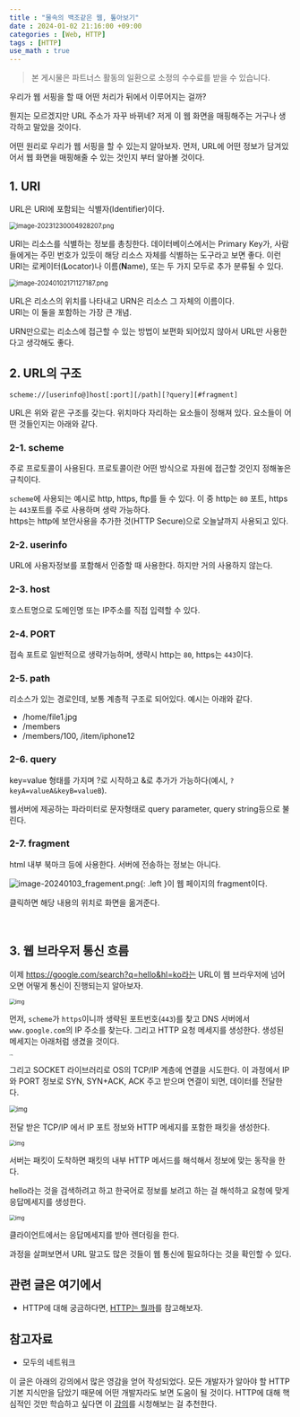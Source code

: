 ```yaml
---
title : "물속의 백조같은 웹, 톺아보기"
date : 2024-01-02 21:16:00 +09:00
categories : [Web, HTTP]
tags : [HTTP]
use_math : true
---
```


> 본 게시물은 파트너스 활동의 일환으로 소정의 수수료를 받을 수 있습니다.

우리가 웹 서핑을 할 때 어떤 처리가 뒤에서 이루어지는 걸까?

뭔지는 모르겠지만 URL 주소가 자꾸 바뀌네? 저게 이 웹 화면을 매핑해주는 거구나 생각하고 말았을 것이다.

어떤 원리로 우리가 웹 서핑을 할 수 있는지 알아보자. 먼저, URL에 어떤 정보가 담겨있어서 웹 화면을 매핑해줄 수 있는 것인지 부터 알아볼 것이다.

## 1. URI

URL은 URI에 포함되는 식별자(Identifier)이다.

<img src="https://github.com/jewoodev/blog_img/blob/main/2024-01-02-%EC%9B%B9%EB%8F%99%EC%9E%91%EC%9D%98_%ED%9D%90%EB%A6%84/image-20231230004928207.png?raw=true" alt="image-20231230004928207.png" style="zoom:80%;" />

URI는 리소스를 식별하는 정보를 총칭한다. 데이터베이스에서는 Primary Key가, 사람들에게는 주민 번호가 있듯이 해당 리소스 자체를 식별하는 도구라고 보면 좋다. 이런 URI는 로케이터(**L**ocator)나 이름(**N**ame), 또는 두 가지 모두로 추가 분류될 수 있다. 

<img src="https://github.com/jewoodev/blog_img/blob/main/2024-01-02-%EC%9B%B9%EB%8F%99%EC%9E%91%EC%9D%98_%ED%9D%90%EB%A6%84/image-20240102171127187.png?raw=true" alt="image-20240102171127187.png" style="zoom:80%;" />

URL은 리소스의 위치를 나타내고 URN은 리소스 그 자체의 이름이다.  
URI는 이 둘을 포함하는 가장 큰 개념.

URN만으로는 리소스에 접근할 수 있는 방법이 보편화 되어있지 않아서 URL만 사용한다고 생각해도 좋다.

## 2. URL의 구조

```
scheme://[userinfo@]host[:port][/path][?query][#fragment]
```

URL은 위와 같은 구조를 갖는다. 위치마다 자리하는 요소들이 정해져 있다. 요소들이 어떤 것들인지는 아래와 같다.

### 2-1. scheme

주로 프로토콜이 사용된다. 프로토콜이란 어떤 방식으로 자원에 접근할 것인지 정해놓은 규칙이다. 

`scheme`에 사용되는 예시로 http, https, ftp를 들 수 있다. 이 중 http는 `80` 포트, https는 `443`포트를 주로 사용하며 생략 가능하다.  
https는 http에 보안사용을 추가한 것(HTTP Secure)으로 오늘날까지 사용되고 있다.

### 2-2. userinfo

URL에 사용자정보를 포함해서 인증할 때 사용한다. 하지만 거의 사용하지 않는다. 

### 2-3. host

호스트명으로 도메인명 또는 IP주소를 직접 입력할 수 있다.

### 2-4. PORT

접속 포트로 일반적으로 생략가능하며, 생략시 http는 `80`, https는 `443`이다.

### 2-5. path

리소스가 있는 경로인데, 보통 계층적 구조로 되어있다. 예시는 아래와 같다.

- /home/file1.jpg
- /members
- /members/100, /item/iphone12

### 2-6. query

key=value 형태를 가지며 ?로 시작하고 &로 추가가 가능하다(예시, `?keyA=valueA&keyB=valueB`). 

웹서버에 제공하는 파라미터로 문자형태로 query parameter, query string등으로 불린다.

### 2-7. fragment

html 내부 북마크 등에 사용한다. 서버에 전송하는 정보는 아니다. 

<img src="https://github.com/jewoodev/blog_img/blob/main/2024-01-02-%EC%9B%B9%EB%8F%99%EC%9E%91%EC%9D%98_%ED%9D%90%EB%A6%84/image-20240103_fragement.png?raw=true" alt="image-20240103_fragement.png" />{: .left }이 웹 페이지의 fragment이다. 

클릭하면 해당 내용의 위치로 화면을 옮겨준다.

<br/>

## 3. 웹 브라우저 통신 흐름

이제 https://google.com/search?q=hello&hl=ko라는 URL이 웹 브라우저에 넘어오면 어떻게 통신이 진행되는지 알아보자. 

<img src="https://github.com/jewoodev/blog_img/blob/main/2024-01-02-%EC%9B%B9%EB%8F%99%EC%9E%91%EC%9D%98_%ED%9D%90%EB%A6%84/image-20240102172934469.png?raw=true" alt="img" style="zoom:67%;" />

먼저, `scheme`가 `https`이니까 생략된 포트번호(`443`)를 찾고 DNS 서버에서 `www.google.com`의 IP 주소를 찾는다. 그리고 HTTP 요청 메세지를 생성한다. 생성된 메세지는 아래처럼 생겼을 것이다.

<img src="https://github.com/jewoodev/blog_img/blob/main/2024-01-02-%EC%9B%B9%EB%8F%99%EC%9E%91%EC%9D%98_%ED%9D%90%EB%A6%84/image-20240103_request_message.jpg?raw=true" alt="img" style="zoom: 15%;" />

그리고 SOCKET 라이브러리로 OS의 TCP/IP 계층에 연결을 시도한다. 이 과정에서 IP 와 PORT 정보로 SYN, SYN+ACK, ACK 주고 받으며 연결이 되면, 데이터를 전달한다. 

<img src="https://github.com/jewoodev/blog_img/blob/main/2024-01-02-%EC%9B%B9%EB%8F%99%EC%9E%91%EC%9D%98_%ED%9D%90%EB%A6%84/image-20231230010408096.png?raw=true" alt="img" style="zoom:80%;" />

전달 받은 TCP/IP 에서 IP 포트 정보와 HTTP 메세지를 포함한 패킷을 생성한다. 

<img src="https://github.com/jewoodev/blog_img/blob/main/2024-01-02-%EC%9B%B9%EB%8F%99%EC%9E%91%EC%9D%98_%ED%9D%90%EB%A6%84/image-20231230010543725.png?raw=true" alt="img" style="zoom: 67%;" />

서버는 패킷이 도착하면 패킷의 내부 HTTP 메서드를 해석해서 정보에 맞는 동작을 한다.

hello라는 것을 검색하려고 하고 한국어로 정보를 보려고 하는 걸 해석하고 요청에 맞게 응답메세지를 생성한다.

<img src="https://github.com/jewoodev/blog_img/blob/main/2024-01-02-%EC%9B%B9%EB%8F%99%EC%9E%91%EC%9D%98_%ED%9D%90%EB%A6%84/image-20231230010720275.png?raw=true" alt="img" style="zoom: 67%;" />

클라이언트에서는 응답메세지를 받아 렌더링을 한다.

과정을 살펴보면서 URL 말고도 많은 것들이 웹 통신에 필요하다는 것을 확인할 수 있다. 

## 관련 글은 여기에서

- HTTP에 대해 궁금하다면, [HTTP는 뭘까](https://jewoodev.github.io/posts/gist_of_http/)를 참고해보자.

## 참고자료

- 모두의 네트워크

이 글은 아래의 강의에서 많은 영감을 얻어 작성되었다. 모든 개발자가 알아야 할 HTTP 기본 지식만을 담았기 때문에 어떤 개발자라도 보면 도움이 될 것이다. HTTP에 대해 핵심적인 것만 학습하고 싶다면 이 [강의](https://inf.run/ZhJZp)를 시청해보는 걸 추천한다.


